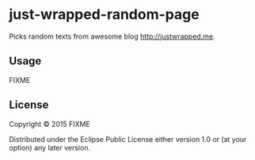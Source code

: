 # just-wrapped-random-page

Picks random texts from awesome blog http://justwrapped.me.

## Usage

FIXME

## License

Copyright © 2015 FIXME

Distributed under the Eclipse Public License either version 1.0 or (at
your option) any later version.
